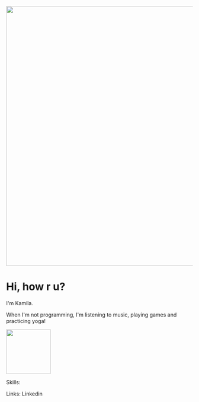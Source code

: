 <img src="https://i.postimg.cc/7YrY9mQB/header-github-final.png" width="700">

# Hi, how r u?

I'm Kamila. 
<p>When I'm not programming, I'm listening to music, playing games and practicing yoga!</p>

<img src="https://media1.tenor.com/m/5BYK-WS0__gAAAAd/cool-fun.gif" heigth="250" width="120">

Skills:


Links:
Linkedin
